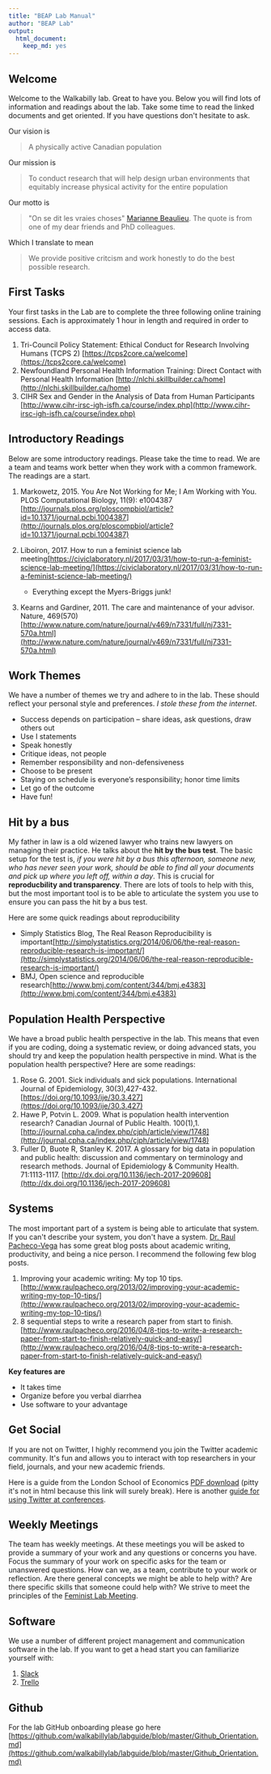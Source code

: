 ```yaml
---
title: "BEAP Lab Manual"
author: "BEAP Lab"
output:
  html_document:
    keep_md: yes
---
```




## Welcome

Welcome to the Walkabilly lab. Great to have you. Below you will find lots of information and readings about the lab. Take some time to read the linked documents and get oriented. If you have questions don't hesitate to ask. 

Our vision is  

> A physically active Canadian population

Our mission is  

> To conduct research that will help design urban environments that equitably increase physical activity for the entire population

Our motto is  

> "On se dit les vraies choses" [Marianne Beaulieu](https://www.linkedin.com/in/marianne-beaulieu-4b358866). The quote is from one of my dear friends and PhD colleagues. 

Which I translate to mean

> We provide positive critcism and work honestly to do the best possible research. 

## First Tasks

Your first tasks in the Lab are to complete the three following online training sessions. Each is approximately 1 hour in length and required in order to access data. 

1. Tri-Council Policy Statement: Ethical Conduct for Research Involving Humans (TCPS 2)
[https://tcps2core.ca/welcome](https://tcps2core.ca/welcome)   
2. Newfoundland Personal Health Information Training: Direct Contact with Personal Health Information 
[http://nlchi.skillbuilder.ca/home](http://nlchi.skillbuilder.ca/home)   
3. CIHR Sex and Gender in the Analysis of Data from Human Participants
[http://www.cihr-irsc-igh-isfh.ca/course/index.php](http://www.cihr-irsc-igh-isfh.ca/course/index.php)   

## Introductory Readings

Below are some introductory readings. Please take the time to read. We are a team and teams work better when they work with a common framework. The readings are a start.

1. Markowetz, 2015. You Are Not Working for Me; I Am Working with You. PLOS Computational Biology, 11(9): e1004387 [http://journals.plos.org/ploscompbiol/article?id=10.1371/journal.pcbi.1004387](http://journals.plos.org/ploscompbiol/article?id=10.1371/journal.pcbi.1004387)

3. Liboiron, 2017. How to run a feminist science lab meeting[https://civiclaboratory.nl/2017/03/31/how-to-run-a-feminist-science-lab-meeting/](https://civiclaboratory.nl/2017/03/31/how-to-run-a-feminist-science-lab-meeting/)
    + Everything except the Myers-Briggs junk!

3. Kearns and Gardiner, 2011. The care and maintenance of your advisor. Nature, 469(570) [http://www.nature.com/nature/journal/v469/n7331/full/nj7331-570a.html](http://www.nature.com/nature/journal/v469/n7331/full/nj7331-570a.html)

## Work Themes

We have a number of themes we try and adhere to in the lab. These should reflect your personal style and preferences. *I stole these from the internet*.

* Success depends on participation – share ideas, ask questions, draw others out
* Use I statements
* Speak honestly
* Critique ideas, not people
* Remember responsibility and non-defensiveness
* Choose to be present
* Staying on schedule is everyone’s responsibility; honor time limits
* Let go of the outcome
* Have fun!

## Hit by a bus

My father in law is a old wizened lawyer who trains new lawyers on managing their practice. He talks about the **hit by the bus test**. The basic setup for the test is, *if you were hit by a bus this afternoon, someone new, who has never seen your work, should be able to find all your documents and pick up where you left off, within a day*. This is crucial for **reproducbility and transparency**. There are lots of tools to help with this, but the most important tool is to be able to articulate the system you use to ensure you can pass the hit by a bus test. 

Here are some quick readings about reproducibility

* Simply Statistics Blog, The Real Reason Reproducibility is important[http://simplystatistics.org/2014/06/06/the-real-reason-reproducible-research-is-important/](http://simplystatistics.org/2014/06/06/the-real-reason-reproducible-research-is-important/)
* BMJ, Open science and reproducible research[http://www.bmj.com/content/344/bmj.e4383](http://www.bmj.com/content/344/bmj.e4383)

## Population Health Perspective

We have a broad public health perspective in the lab. This means that even if you are coding, doing a systematic review, or doing advanced stats, you should try and keep the population health perspective in mind. What is the population health perspective? Here are some readings: 

1. Rose G. 2001. Sick individuals and sick populations. International Journal of Epidemiology, 30(3),427-432. [https://doi.org/10.1093/ije/30.3.427](https://doi.org/10.1093/ije/30.3.427)
2. Hawe P, Potvin L. 2009. What is population health intervention research? Canadian Journal of Public Health. 100(1),1. [http://journal.cpha.ca/index.php/cjph/article/view/1748](http://journal.cpha.ca/index.php/cjph/article/view/1748)
3. Fuller D, Buote R, Stanley K. 2017. A glossary for big data in population and public health: discussion and commentary on terminology and research methods. Journal of Epidemiology & Community Health. 71:1113-1117. [http://dx.doi.org/10.1136/jech-2017-209608](http://dx.doi.org/10.1136/jech-2017-209608)  

## Systems

The most important part of a system is being able to articulate that system. If you can't describe your system, you don't have a system. [Dr. Raul Pacheco-Vega](https://twitter.com/raulpacheco) has some great blog posts about academic writing, productivity, and being a nice person. I recommend the following few blog posts.

1. Improving your academic writing: My top 10 tips. [http://www.raulpacheco.org/2013/02/improving-your-academic-writing-my-top-10-tips/](http://www.raulpacheco.org/2013/02/improving-your-academic-writing-my-top-10-tips/)
2. 8 sequential steps to write a research paper from start to finish.[http://www.raulpacheco.org/2016/04/8-tips-to-write-a-research-paper-from-start-to-finish-relatively-quick-and-easy/](http://www.raulpacheco.org/2016/04/8-tips-to-write-a-research-paper-from-start-to-finish-relatively-quick-and-easy/)

**Key features are**  

* It takes time  
* Organize before you verbal diarrhea  
* Use software to your advantage  

## Get Social

If you are not on Twitter, I highly recommend you join the Twitter academic community. It's fun and allows you to interact with top researchers in your field, journals, and your new academic friends. 

Here is a guide from the London School of Economics [PDF download](http://blogs.lse.ac.uk/impactofsocialsciences/files/2011/11/Published-Twitter_Guide_Sept_2011.pdf) (pitty it's not in html because this link will surely break). Here is another [guide for using Twitter at conferences](http://www.rmmlondon.com/events/a-guide-to-using-twitter-academic-conferences/).

## Weekly Meetings

The team has weekly meetings. At these meetings you will be asked to provide a summary of your work and any questions or concerns you have. Focus the summary of your work on specific asks for the team or unanswered questions. How can we, as a team, contribute to your work or reflection. Are there general concepts we might be able to help with? Are there specific skills that someone could help with? We strive to meet the principles of the [Feminist Lab Meeting](https://civiclaboratory.nl/2017/03/31/how-to-run-a-feminist-science-lab-meeting/). 

## Software

We use a number of different project management and communication software in the lab. If you want to get a head start you can familiarize yourself with:  

1. [Slack](https://slack.com/)
2. [Trello](https://trello.com/)

## Github

For the lab GitHub onboarding please go here [https://github.com/walkabillylab/labguide/blob/master/Github_Orientation.md](https://github.com/walkabillylab/labguide/blob/master/Github_Orientation.md)


